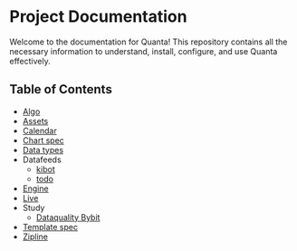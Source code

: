 # Project Documentation

Welcome to the documentation for Quanta! This repository contains all the necessary information to understand, install, configure, and use Quanta effectively.

## Table of Contents

- [Algo](Algo.md)
- [Assets](assets.md)
- [Calendar](calendar.md)
- [Chart spec](chart-spec.md)
- [Data types](data-types.md)
- Datafeeds
  - [kibot](datafeed-kibot.md)
  - [todo](datafeed-todo.md)
- [Engine](Engine.md)
- [Live](live.md)
- Study
  - [Dataquality Bybit](study-dataquality-bybit.md)
- [Template spec](template-spec.md)
- [Zipline](zipline.md)
